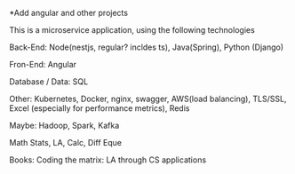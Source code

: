 *Add angular and other projects

This is a microservice application, using the following technologies

Back-End:
Node(nestjs, regular? incldes ts), Java(Spring), Python (Django)


Fron-End: 
Angular

Database / Data:
SQL

Other:
Kubernetes, Docker, nginx, swagger, AWS(load balancing), TLS/SSL,
Excel (especially for performance metrics), Redis 

Maybe:
Hadoop, Spark, Kafka

Math
Stats, LA, Calc, Diff Eque

Books:
Coding the matrix: LA through CS applications



